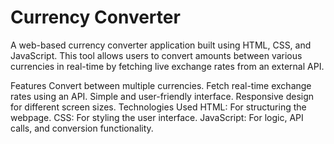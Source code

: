 # Currency Converter
A web-based currency converter application built using HTML, CSS, and JavaScript. This tool allows users to convert amounts between various currencies in real-time by fetching live exchange rates from an external API.

Features
Convert between multiple currencies.
Fetch real-time exchange rates using an API.
Simple and user-friendly interface.
Responsive design for different screen sizes.
Technologies Used
HTML: For structuring the webpage.
CSS: For styling the user interface.
JavaScript: For logic, API calls, and conversion functionality.
